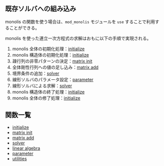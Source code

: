 
## 既存ソルバへの組み込み

monolis の関数を使う場合は、`mod_monolis` モジュールを `use` することで利用することができる。

monolis を使った連立一次方程式の求解はおもに以下の手順で実現される。

1. monolis 全体の初期化処理：[initialize](./impl/init.md)
1. monolis 構造体の初期化処理：[initialize](./impl/init.md)
1. 疎行列の非零パターンの決定：[matrix init](./impl/matrix_init.md)
1. 全体剛性行列への値の足し込み：[matrix add](./impl/matrix_add.md)
1. 境界条件の追加：[solver](./impl/solve.md)
1. 線形ソルバのパラメータ設定：[parameter](./impl/parameter.md)
1. 線形ソルバによる求解：[solver](./impl/solve.md)
1. monolis 構造体の終了処理：[initialize](./impl/init.md)
1. monolis 全体の修了処理：[initialize](./impl/init.md)

## 関数一覧

- [initialize](./impl/init.md)
- [matrix init](./impl/matrix_init.md)
- [matrix add](./impl/matrix_add.md)
- [solver](./impl/solve.md)
- [linear algebra](./impl/la.md)
- [parameter](./impl/parameter.md)
- [utilities](./impl/util.md)
